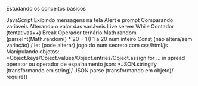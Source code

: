 Estudando os conceitos básicos

JavaScript
Exibindo mensagens na tela Alert e prompt 
Comparando variáveis 
Alterando o valor das variáveis 
Live server 
While Contador (tentativas++) 
Break 
Operador ternário 
Math random (parseInt(Math.random() * 20 + 1)) 1 a 20 num inteiro 
Const (não altera/sem variação) / let (pode alterar) 
jogo do num secreto com css/html/js 
Manipulando objetos: *Object.keys/Object.values/Object.entries/Object.assign
for … in
 spread operator ou operador de espalhamento
 json: *JSON.stringify (transformando em string)/ JSON.parse (transformando em objeto)/ require()